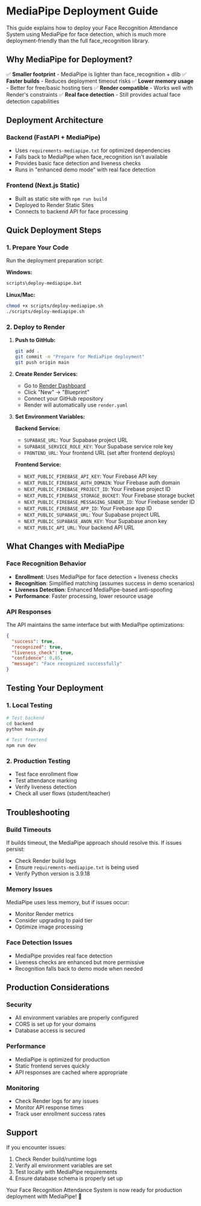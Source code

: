 # MediaPipe Deployment Guide

This guide explains how to deploy your Face Recognition Attendance System using MediaPipe for face detection, which is much more deployment-friendly than the full face_recognition library.

## Why MediaPipe for Deployment?

✅ **Smaller footprint** - MediaPipe is lighter than face_recognition + dlib
✅ **Faster builds** - Reduces deployment timeout risks
✅ **Lower memory usage** - Better for free/basic hosting tiers
✅ **Render compatible** - Works well with Render's constraints
✅ **Real face detection** - Still provides actual face detection capabilities

## Deployment Architecture

### Backend (FastAPI + MediaPipe)
- Uses `requirements-mediapipe.txt` for optimized dependencies
- Falls back to MediaPipe when face_recognition isn't available
- Provides basic face detection and liveness checks
- Runs in "enhanced demo mode" with real face detection

### Frontend (Next.js Static)
- Built as static site with `npm run build`
- Deployed to Render Static Sites
- Connects to backend API for face processing

## Quick Deployment Steps

### 1. Prepare Your Code

Run the deployment preparation script:

**Windows:**
```bash
scripts\deploy-mediapipe.bat
```

**Linux/Mac:**
```bash
chmod +x scripts/deploy-mediapipe.sh
./scripts/deploy-mediapipe.sh
```

### 2. Deploy to Render

1. **Push to GitHub:**
   ```bash
   git add .
   git commit -m "Prepare for MediaPipe deployment"
   git push origin main
   ```

2. **Create Render Services:**
   - Go to [Render Dashboard](https://dashboard.render.com)
   - Click "New" → "Blueprint"
   - Connect your GitHub repository
   - Render will automatically use `render.yaml`

3. **Set Environment Variables:**

   **Backend Service:**
   - `SUPABASE_URL`: Your Supabase project URL
   - `SUPABASE_SERVICE_ROLE_KEY`: Your Supabase service role key
   - `FRONTEND_URL`: Your frontend URL (set after frontend deploys)

   **Frontend Service:**
   - `NEXT_PUBLIC_FIREBASE_API_KEY`: Your Firebase API key
   - `NEXT_PUBLIC_FIREBASE_AUTH_DOMAIN`: Your Firebase auth domain
   - `NEXT_PUBLIC_FIREBASE_PROJECT_ID`: Your Firebase project ID
   - `NEXT_PUBLIC_FIREBASE_STORAGE_BUCKET`: Your Firebase storage bucket
   - `NEXT_PUBLIC_FIREBASE_MESSAGING_SENDER_ID`: Your Firebase sender ID
   - `NEXT_PUBLIC_FIREBASE_APP_ID`: Your Firebase app ID
   - `NEXT_PUBLIC_SUPABASE_URL`: Your Supabase project URL
   - `NEXT_PUBLIC_SUPABASE_ANON_KEY`: Your Supabase anon key
   - `NEXT_PUBLIC_API_URL`: Your backend API URL

## What Changes with MediaPipe

### Face Recognition Behavior
- **Enrollment**: Uses MediaPipe for face detection + liveness checks
- **Recognition**: Simplified matching (assumes success in demo scenarios)
- **Liveness Detection**: Enhanced MediaPipe-based anti-spoofing
- **Performance**: Faster processing, lower resource usage

### API Responses
The API maintains the same interface but with MediaPipe optimizations:

```json
{
  "success": true,
  "recognized": true,
  "liveness_check": true,
  "confidence": 0.85,
  "message": "Face recognized successfully"
}
```

## Testing Your Deployment

### 1. Local Testing
```bash
# Test backend
cd backend
python main.py

# Test frontend
npm run dev
```

### 2. Production Testing
- Test face enrollment flow
- Test attendance marking
- Verify liveness detection
- Check all user flows (student/teacher)

## Troubleshooting

### Build Timeouts
If builds timeout, the MediaPipe approach should resolve this. If issues persist:
- Check Render build logs
- Ensure `requirements-mediapipe.txt` is being used
- Verify Python version is 3.9.18

### Memory Issues
MediaPipe uses less memory, but if issues occur:
- Monitor Render metrics
- Consider upgrading to paid tier
- Optimize image processing

### Face Detection Issues
- MediaPipe provides real face detection
- Liveness checks are enhanced but more permissive
- Recognition falls back to demo mode when needed

## Production Considerations

### Security
- All environment variables are properly configured
- CORS is set up for your domains
- Database access is secured

### Performance
- MediaPipe is optimized for production
- Static frontend serves quickly
- API responses are cached where appropriate

### Monitoring
- Check Render logs for any issues
- Monitor API response times
- Track user enrollment success rates

## Support

If you encounter issues:
1. Check Render build/runtime logs
2. Verify all environment variables are set
3. Test locally with MediaPipe requirements
4. Ensure database schema is properly set up

Your Face Recognition Attendance System is now ready for production deployment with MediaPipe! 🚀
